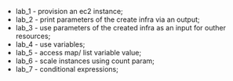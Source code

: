* lab_1 - provision an ec2 instance;
* lab_2 - print parameters of the create infra via an output;
* lab_3 - use parameters of the created infra as an input for outher resources;
* lab_4 - use variables;
* lab_5 - access map/ list variable value;
* lab_6 - scale instances using count param;
* lab_7 - conditional expressions;

